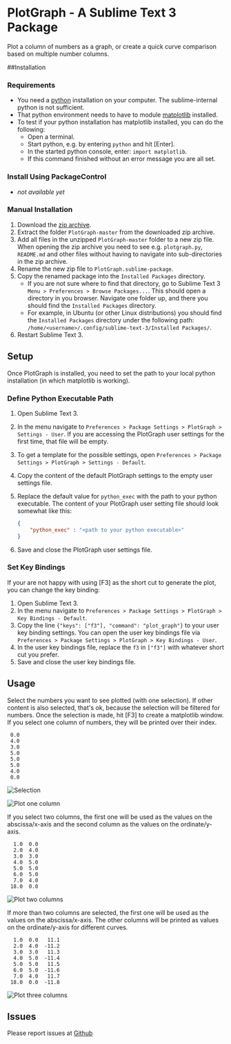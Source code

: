 PlotGraph - A Sublime Text 3 Package
====================================

Plot a column of numbers as a graph, or create a quick curve comparison 
based on multiple number columns.

##Installation

### Requirements

 - 	You need a [python](https://www.python.org/downloads/release/python-360/) 
 	installation on your computer. 
 	The sublime-internal python is not sufficient.
 - 	That python environment needs to have to module 
 	[matplotlib](http://matplotlib.org/) installed.
 - 	To test if your python installation has matplotlib installed, 
 	you can do the following:
 	- 	Open a terminal.
 	- 	Start python, e.g. by entering `python` and hit [Enter].
 	- 	In the started python console, enter: `import matplotlib`.
 	- 	If this command finished without an error message you are all set.

### Install Using PackageControl 

 -  *not available yet*

### Manual Installation

 1. Download the 
 	[zip archive](https://github.com/tibsel/PlotGraph/archive/master.zip).
 1. Extract the folder `PlotGraph-master` from the downloaded zip archive.
 1. Add all files in the unzipped `PlotGraph-master` folder to a new zip file. 
 	When opening the zip archive you need to see e.g. `plotgraph.py`, `README.md` 
 	and other files without having to navigate into sub-directories in the 
 	zip archive.
 1. Rename the new zip file to `PlotGraph.sublime-package`.
 1. Copy the renamed package into the `Installed Packages` directory.
	- 	If you are not sure where to find that directory, 
		go to Sublime Text 3 `Menu > Preferences > Browse Packages...`.
      	This should open a directory in you browser. 
      	Navigate one folder up, and there you should find the 
      	`Installed Packages` directory.
	- 	For example, in Ubuntu (or other Linux distributions) you should find 
		the `Installed Packages` directory under the following path:
		`/home/<username>/.config/sublime-text-3/Installed Packages/`.
 1. Restart Sublime Text 3.


## Setup

Once PlotGraph is installed, you need to set the path to your local python 
installation (in which matplotlib is working).

### Define Python Executable Path

 1. Open Sublime Text 3.
 1. In the menu navigate to 
 	`Preferences > Package Settings > PlotGraph > Settings - User`.
 	If you are accessing the PlotGraph user settings for the first time, 
 	that file will be empty.
 1.	To get a template for the possible settings, open 
 	`Preferences > Package Settings > PlotGraph > Settings - Default`.
 1. Copy the content of the default PlotGraph settings 
 	to the empty user settings file.
 1. Replace the default value for `python_exec` with the path to your python 
 	executable.
 	The content of your PlotGraph user setting file should look 
 	somewhat like this:  

    ```json
	{ 	
		"python_exec" : "<path to your python executable>"
	}
    ```

 1. Save and close the PlotGraph user settings file.

### Set Key Bindings

If your are not happy with using [F3] as the short cut to generate the plot, 
you can change the key binding:

 1. Open Sublime Text 3.
 1. In the menu navigate to 
 	`Preferences > Package Settings > PlotGraph > Key Bindings - Default`.
 1. Copy the line `{"keys": ["f3"], "command": "plot_graph"}` to your user key 
 	binding settings.
 	You can open the user key bindings file via 
 	`Preferences > Package Settings > PlotGraph > Key Bindings - User`.
 1. In the user key bindings file, replace the `f3` in `["f3"]` with whatever 
 	short cut you prefer.
 1. Save and close the user key bindings file.



## Usage


Select the numbers you want to see plotted (with one selection). 
If other content is also selected, that's ok, 
because the selection will be filtered for numbers.
Once the selection is made, hit [F3] to create a matplotlib window.
If you select one column of numbers, they will be printed over their index.
```
 0.0
 4.0
 3.0
 5.0
 5.0
 5.0
 4.0
 0.0 
```
![Selection](./doc/scrn_selection.png)  

![Plot one column](./doc/scrn_1col.png)


If you select two columns, the first one will be used as the values on the 
abscissa/x-axis and the second column as the values on the ordinate/y-axis.
```
  1.0  0.0 
  2.0  4.0 
  3.0  3.0 
  4.0  5.0 
  5.0  5.0 
  6.0  5.0 
  7.0  4.0 
 18.0  0.0 
```

![Plot two columns](./doc/scrn_2col.png)
	

If more than two columns are selected, the first one will be used as the values 
on the abscissa/x-axis. The other columns will be printed as values on the 
ordinate/y-axis for different curves.
```
  1.0  0.0   11.1
  2.0  4.0  -11.2
  3.0  3.0   11.3
  4.0  5.0  -11.4
  5.0  5.0   11.5
  6.0  5.0  -11.6
  7.0  4.0   11.7
 18.0  0.0  -11.8
```	

![Plot three columns](./doc/scrn_3col.png)


## Issues

Please report issues at [Github](https://github.com/tibsel/PlotGraph/issues)